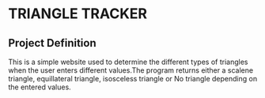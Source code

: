 # TRIANGLE TRACKER

## Project Definition
This is a simple website used to determine the different types of triangles when the user enters different values.The program returns either a scalene triangle, equillateral triangle, isosceless triangle or No triangle depending on the entered values.
